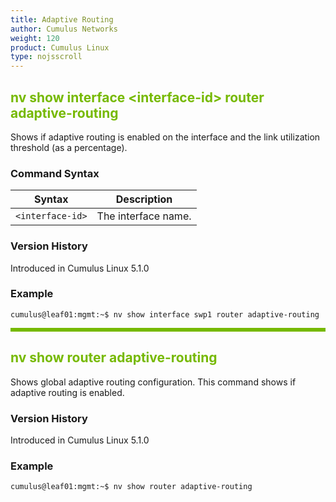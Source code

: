 ```yaml
---
title: Adaptive Routing
author: Cumulus Networks
weight: 120
product: Cumulus Linux
type: nojsscroll
---
```

<style>
h { color: RGB(118,185,0)}
</style>
## <h>nv show interface \<interface-id\> router adaptive-routing</h>

Shows if adaptive routing is enabled on the interface and the link utilization threshold (as a percentage).

### Command Syntax

| Syntax | Description |
| --------- | -------------- |
| `<interface-id>` | The interface name. |

### Version History

Introduced in Cumulus Linux 5.1.0

### Example

```
cumulus@leaf01:mgmt:~$ nv show interface swp1 router adaptive-routing
```

<HR STYLE="BORDER: DASHED RGB(118,185,0) 0.5PX;BACKGROUND-COLOR: RGB(118,185,0);HEIGHT: 4.0PX;"/>

## <h>nv show router adaptive-routing</h>

Shows global adaptive routing configuration. This command shows if adaptive routing is enabled.

### Version History

Introduced in Cumulus Linux 5.1.0

### Example

```
cumulus@leaf01:mgmt:~$ nv show router adaptive-routing
```

